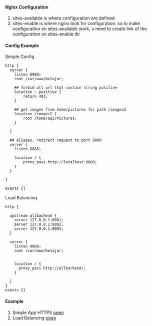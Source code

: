 #### Nginx Configuration

1) sites-available is where configuration are defined
2) sites-enable is where nginx look for configuration. so to make configuration on sites-available work, u need to create link of the configuration on sites-enable dir

#### Config Example
Simple Config
```nginx
http {
  server {
    listen 8080;
    root /var/www/belajar;
    
    ## forbid all url that contain string positive
    location ~ positive {
    	return 403;
    }
    
    ## get images from home/pictures for path /images2
    location /images2 {
    	root /home/aqi/Pictures;
    }
    
  }
  
  ## aliases, redirect request to port 8080
  server {
	listen 8888;
	
	location / {
		proxy_pass http://localhost:8080;
	}
  }

}

events {}
```

Load Balancing
```nginx
http {

  upstream allbackend {
    server 127.0.0.1:8081;
    server 127.0.0.1:8082;
    server 127.0.0.1:8083;
  }

  server {
    listen 8080;
    root /var/www/belajar;


    location / {
      proxy_pass http://allbackend/;
    }

  }
}
events {}
```

#### Example 
1) Simple App HTTPS [open](simple_app_https)
2) Load Balancing [open](load_balancing)
